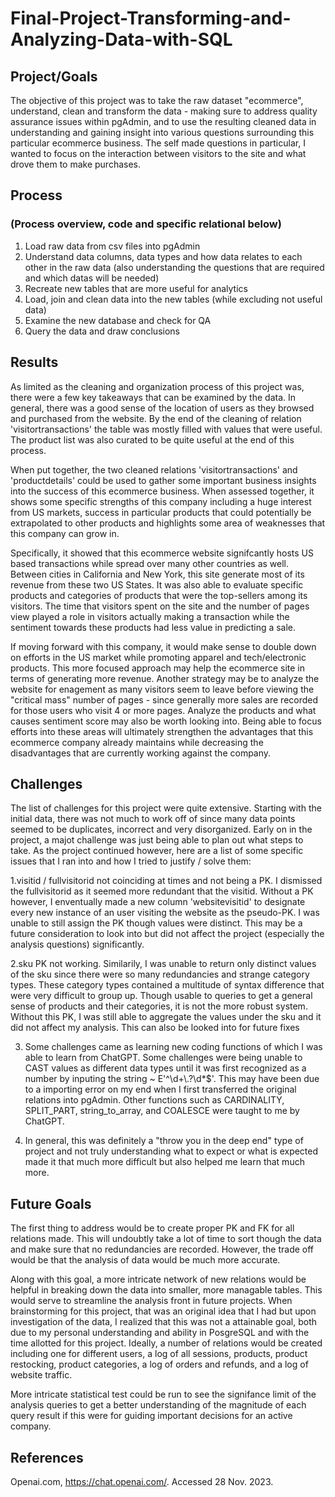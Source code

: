 # Final-Project-Transforming-and-Analyzing-Data-with-SQL

## Project/Goals
The objective of this project was to take the raw dataset "ecommerce", understand, clean and transform the data - making sure to address quality assurance issues within pgAdmin, and to use the resulting cleaned data in understanding and gaining insight into various questions surrounding this particular ecommerce business. The self made questions in particular, I wanted to focus on the interaction between visitors to the site and what drove them to make purchases. 

## Process
### (Process overview, code and specific relational below)
1. Load raw data from csv files into pgAdmin
2. Understand data columns, data types and how data relates to each other in the raw data (also understanding the questions that are required and which datas will be needed)
3. Recreate new tables that are more useful for analytics
4. Load, join and clean data into the new tables (while excluding not useful data)
5. Examine the new database and check for QA
6. Query the data and draw conclusions

## Results
As limited as the cleaning and organization process of this project was, there were a few key takeaways that can be examined by the data. In general, there was a good sense of the location of users as they browsed and purchased from the website. By the end of the cleaning of relation 'visitortransactions' the table was mostly filled with values that were useful. The product list was also curated to be quite useful at the end of this process. 

When put together, the two cleaned relations 'visitortransactions' and 'productdetails' could be used to gather some important business insights into the success of this ecommerce business. When assessed together, it shows some specific strengths of this company including a huge interest from US markets, success in particular products that could potentially be extrapolated to other products and highlights some area of weaknesses that this company can grow in. 

Specifically, it showed that this ecommerce website signifcantly hosts US based transactions while spread over many other countries as well. Between cities in California and New York, this site generate most of its revenue from these two US States. It was also able to evaluate specific products and categories of products that were the top-sellers among its visitors. The time that visitors spent on the site and the number of pages view played a role in visitors actually making a transaction while the sentiment towards these products had less value in predicting a sale. 

If moving forward with this company, it would make sense to double down on efforts in the US market while promoting apparel and tech/electronic products. This more focused approach may help the ecommerce site in terms of generating more revenue. Another strategy may be to analyze the website for enagement as many visitors seem to leave before viewing the "critical mass" number of pages - since generally more sales are recorded for those users who visit 4 or more pages. Analyze the products and what causes sentiment score may also be worth looking into. Being able to focus efforts into these areas will ultimately strengthen the advantages that this ecommerce company already maintains while decreasing the disadvantages that are currently working against the company.


## Challenges 
The list of challenges for this project were quite extensive. Starting with the initial data, there was not much to work off of since many data points seemed to be duplicates, incorrect and very disorganized. Early on in the project, a majot challenge was just being able to plan out what steps to take. As the project continued however, here are a list of some specific issues that I ran into and how I tried to justify / solve them:

1.visitid / fullvisitorid not coinciding at times and not being a PK. I dismissed the fullvisitorid as it seemed more redundant that the visitid. Without a PK however, I enventually made a new column 'websitevisitid' to designate every new instance of an user visiting the website as the pseudo-PK. I was unable to still assign the PK though values were distinct. This may be a future consideration to look into but did not affect the project (especially the analysis questions) significantly.

2.sku PK not working. Similarily, I was unable to return only distinct values of the sku since there were so many redundancies and strange category types. These category types contained a multitude of syntax difference that were very difficult to group up. Though usable to queries to get a general sense of products and their categories, it is not the more robust system. Without this PK, I was still able to aggregate the values under the sku and it did not affect my analysis. This can also be looked into for future fixes

3. Some challenges came as learning new coding functions of which I was able to learn from ChatGPT. Some challenges were being unable to CAST values as different data types until it was first recognized as a number by inputing the string ~ E'^\\d+\\.?\\d*$'. This may have been due to a importing error on my end when I first transferred the original relations into pgAdmin. Other functions such as CARDINALITY, SPLIT_PART, string_to_array, and COALESCE were taught to me by ChatGPT.

4. In general, this was definitely a "throw you in the deep end" type of project and not truly understanding what to expect or what is expected made it that much more difficult but also helped me learn that much more.

## Future Goals
The first thing to address would be to create proper PK and FK for all relations made. This will undoubtly take a lot of time to sort though the data and make sure that no redundancies are recorded. However, the trade off would be that the analysis of data would be much more accurate.

Along with this goal, a more intricate network of new relations would be helpful in breaking down the data into smaller, more managable tables. This would serve to streamline the analysis front in future projects. When brainstorming for this project, that was an original idea that I had but upon investigation of the data, I realized that this was not a attainable goal, both due to my personal understanding and ability in PosgreSQL and with the time allotted for this project. Ideally, a number of relations would be created including one for different users, a log of all sessions, products, product restocking, product categories, a log of orders and refunds, and a log of website traffic.

More intricate statistical test could be run to see the signifance limit of the analysis queries to get a better understanding of the magnitude of each query result if this were for guiding important decisions for an active company.

## References

Openai.com, https://chat.openai.com/. Accessed 28 Nov. 2023.


